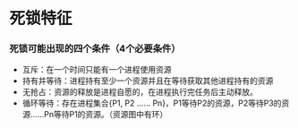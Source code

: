 # 死锁特征

### 死锁可能出现的四个条件（4个必要条件）

* 互斥：在一个时间只能有一个进程使用资源
* 持有并等待：进程持有至少一个资源并且在等待获取其他进程持有的资源
* 无抢占：资源的释放是进程自愿的，在进程执行完任务后主动释放。
* 循环等待：存在进程集合{P1, P2 …… Pn}，P1等待P2的资源，P2等待P3的资源……Pn等待P1的资源。（资源图中有环）